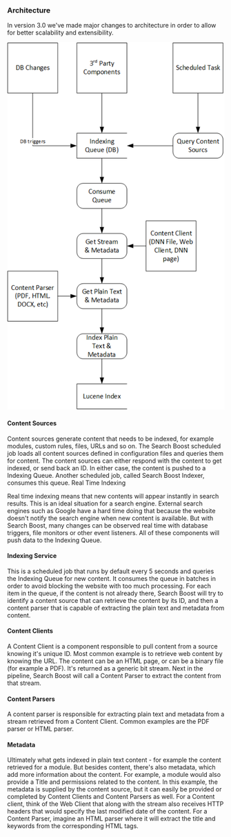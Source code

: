 ### Architecture

In version 3.0 we've made major changes to architecture in order to allow for better scalability and extensibility.

![](/search-boost/developer/assets/Search-Boost-3.0-Indexing-Flow.png)


#### Content Sources

Content sources generate content that needs to be indexed, for example modules, custom rules, files, URLs and so on. The Search Boost scheduled job loads all content sources defined in configuration files and queries them for content. The content sources can either respond with the content to get indexed, or send back an ID. In either case, the content is pushed to a Indexing Queue. Another scheduled job, called Search Boost Indexer, consumes this queue.
Real Time Indexing

Real time indexing means that new contents will appear instantly in search results. This is an ideal situation for a search engine. External search engines such as Google have a hard time doing that because the website doesn't notify the search engine when new content is available. But with Search Boost, many changes can be observed real time with database triggers, file monitors or other event listeners. All of these components will push data to the Indexing Queue.

#### Indexing Service

This is a scheduled job that runs by default every 5 seconds and queries the Indexing Queue for new content. It consumes the queue in batches in order to avoid blocking the website with too much processing. For each item in the queue, if the content is not already there, Search Boost will try to identify a content source that can retrieve the content by its ID, and then a content parser that is capable of extracting the plain text and metadata from content.

#### Content Clients

A Content Client is a component responsible to pull content from a source knowing it's unique ID. Most common example is to retrieve web content by knowing the URL. The content can be an HTML page, or can be a binary file (for example a PDF). It's returned as a generic bit stream. Next in the pipeline, Search Boost will call a Content Parser to extract the content from that stream.

#### Content Parsers

A content parser is responsible for extracting plain text and metadata from a stream retrieved from a Content Client. Common examples are the PDF parser or HTML parser.

#### Metadata

Ultimately what gets indexed in plain text content - for example the content retrieved for a module. But besides content, there's also metadata, which add more information about the content. For example, a module would also provide a Title and permissions related to the content. In this example, the metadata is supplied by the content source, but it can easily be provided or completed by Content Clients and Content Parsers as well. For a Content client, think of the Web Client that along with the stream also receives HTTP headers that would specify the last modified date of the content. For a Content Parser, imagine an HTML parser where it will extract the title and keywords from the corresponding HTML tags.